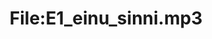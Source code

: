 ---
title: File:E1_einu_sinni.mp3
recording of: einu sinni
reading speed: slow
speaker: E
license: CC0
---